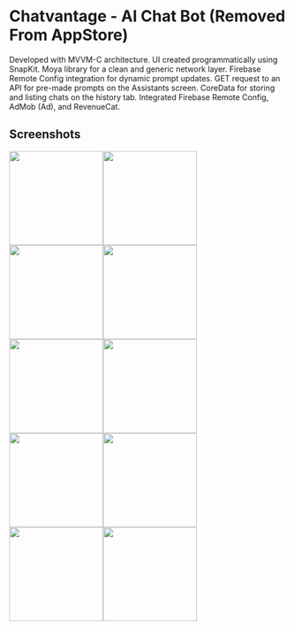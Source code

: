 # Chatvantage - AI Chat Bot (Removed From AppStore)
Developed with MVVM-C architecture. UI created programmatically using SnapKit. Moya library for a clean and generic network layer. Firebase Remote Config integration for dynamic prompt updates. GET request to an API for pre-made prompts on the Assistants screen. CoreData for storing and listing chats on the history tab. Integrated Firebase Remote Config, AdMob (Ad), and RevenueCat.

## Screenshots
<img width="170" src="https://github.com/ekremalkn/AI-Chat-Assistant/assets/104379770/d837ede6-84ca-4812-857c-15c2076bb95f"><img width="170" src="https://github.com/ekremalkn/AI-Chat-Assistant/assets/104379770/a400dd55-1aa7-4105-9277-6463d8ce4ab7"><img width="170" src="https://github.com/ekremalkn/AI-Chat-Assistant/assets/104379770/a2fefa6e-0939-49e6-8087-ffabd36e2e0b"><img width="170" src="https://github.com/ekremalkn/AI-Chat-Assistant/assets/104379770/68e276a3-834f-4bd1-8f75-5f4abc1a197f"><img width="170" src="https://github.com/ekremalkn/AI-Chat-Assistant/assets/104379770/c121dd41-1339-4743-a94a-a9e6d286248f"><img width="170" src="https://github.com/ekremalkn/AI-Chat-Assistant/assets/104379770/7db979d6-0bd3-408a-9a5c-af16a6bc4151"><img width="170" src="https://github.com/ekremalkn/AI-Chat-Assistant/assets/104379770/c5209e5f-20b2-4ca8-b567-66cdd7b0917b"><img width="170" src="https://github.com/ekremalkn/AI-Chat-Assistant/assets/104379770/f56fbd0f-3475-4aec-a942-c92bec24523f"><img width="170" src="https://github.com/ekremalkn/AI-Chat-Assistant/assets/104379770/8dbf8202-d5dd-43bc-8151-9e8c8cf35170"><img width="170" src="https://github.com/ekremalkn/AI-Chat-Assistant/assets/104379770/41ae2a54-d559-4a38-bb91-bdd67b7a9365">
